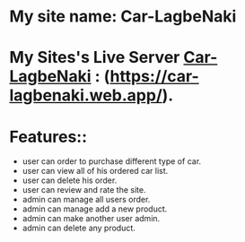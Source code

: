 # My site name: Car-LagbeNaki

# My Sites's Live Server [Car-LagbeNaki](https://car-lagbenaki.web.app/) : (https://car-lagbenaki.web.app/).

# Features::
 * user can order to purchase different type of car.
 * user can view all of his ordered car list.
 * user can delete his order.
 * user can review and rate the site.
 * admin can manage all users order.
 * admin can manage add a new product.
 * admin can make another user admin.
 * admin can delete any product.